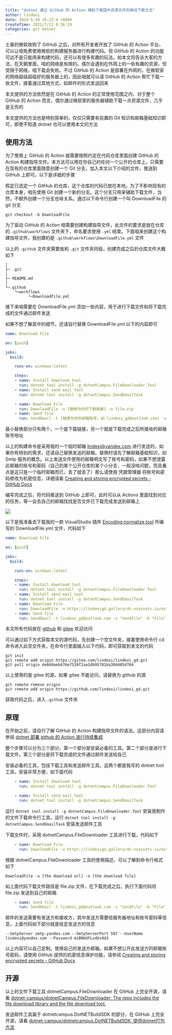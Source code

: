 ```yaml
---
title: "dotnet 通过 GitHub 的 Action 辅助下载国外资源文件的离线下载方法"
author: lindexi
date: 2024-5-20 16:22:4 +0800
CreateTime: 2021/7/12 8:36:29
categories: git dotnet
---
```


土豪的微软收购了 GitHub 之后，对所有开发者开放了 GitHub 的 Action 平台，可以让咱免费使用微软的构建服务器进行构建代码。但 GitHub 的 Action 的功能可远不是只能用来构建代码，还可以有很多有趣的玩法。如本文将告诉大家的方法，在天朝里面，咱的网络是有限的。偶尔会遇到在外网上的一些有趣的资源，但受限于网络，咱下载会失败。不过 GitHub 的 Action 是部署在外网的，在微软家的网络超级超级好的服务器上的，因此咱就可以请 GitHub 的 Action 帮忙下载一些文件，接着通过其他方式，如邮件的形式发送回来

<!--more-->


<!-- CreateTime:2021/7/12 8:36:29 -->


<!-- 发布 -->

本文提供的方法依然是在 GitHub 的 Action 的正常使用范围之内，对于整个 GitHub 的 Action 而言，偶尔通过微软家的服务器辅助下载一点资源文件，几乎是无伤的

本文提供的方法也是特别简单的，仅仅只需要有前置的 Git 知识和邮箱基础知识即可，即使不知道 dotnet 也可以使用本文的方法

## 使用方法

为了使用上 GitHub 的 Action 就需要按照约定在代码仓库里面创建 GitHub 的 Action 构建指导文件。本方法可以用在你自己的任何一个公开的仓库上，只需要在现有的仓库里面随意创建一个 Git 分支，加入本文以下介绍的文件，推送到 GitHub 上即可。以下是详细的步骤

假定已选定一个 GitHub 的仓库，这个仓库的代码已放在本地。为了不影响现有的仓库本身，咱先使用 Git 创建一个新的分支。这个分支只用来辅助下载文件，当然，不额外创建一个分支也啥关系。通过以下命令行创建一个叫 DownloadFile 的 git 分支

```
git checkout -b DownloadFile
```

为了驱动 GitHub 的 Action 咱需要创建构建指导文件，此文件的要求是放在仓库的 `.github\workflows` 文件夹下，命名要求使用 `.yml` 结束。下面咱来创建这个构建指导文件，我创建的是 `.github\workflows\DownloadFile.yml` 文件

以上的 `.github` 文件夹需要放和 `.git` 文件夹同级，创建完成之后的仓库文件大概如下

```
│
├─ .git
│
├─ README.md
│
└─.github
    └─workflows
          └─DownloadFile.yml
```

接下来咱需要在 DownloadFile.yml 添加一些内容，用于进行下载文件和将下载完成的文件通过邮件发送

如果不想了解其中的细节，还请自行替换 DownloadFile.yml 以下的内容即可

```yml
name: Download File

on: [push]

jobs:
  build:

    runs-on: windows-latest

    steps:
    - name: Install download tool
      run: dotnet tool install -g dotnetCampus.FileDownloader.Tool
    - name: Install send mail tool
      run: dotnet tool install -g dotnetCampus.SendEmailTask

    - name: Download File
      run: DownloadFile -u [替换为你的下载链接] -o file.zip
    - name: Send file
      run: SendEmail -t [替换为你的邮箱账号，如 lindexi_gd@outlook.com] -s "SendFile" -b "File" --Files file.zip --SmtpServer smtp.yandex.com --SmtpServerPort 587 --UserName lindexi@yandex.com --Password miBN8dFLxdUs9d3
```

最小替换部分只有两个，一个是下载链接，另一个就是下载完成之后所接收的邮箱账号地址

以上的构建命令是采用我的一个临时邮箱 lindexi@yandex.com 进行发送的，如果你有特别的需求，还请自己替换发送的邮箱。替换时请先了解邮箱基础知识，如 Smtp 服务的概念。以上发送文件使用的邮箱明文写了账号和密码，如果不想泄露此邮箱的账号和密码（自己的某个公开仓库的某个小分支，一般没啥问题，而且重点是这只是一个临时邮箱而已，丢了就丢了）那么请使用 凭据管理器 将账号和密码修改为机密信息，详细请看 [Creating and storing encrypted secrets - GitHub Docs](https://docs.github.com/en/actions/configuring-and-managing-workflows/creating-and-storing-encrypted-secrets )

编写完成之后，将代码推送到 GitHub 上即可，此时可以从 Actions 里面找到对应的任务，等一会去自己的邮箱找找是否文件已下载完成发送到邮箱上

![](http://image.acmx.xyz/lindexi%2F2021711949311365.jpg)

以下是我准备去下载我的一款 VisualStudio 插件 [Encoding normalize tool](https://marketplace.visualstudio.com/items?itemName=lindexigd.vs-extension-18109) 所编写的 DownloadFile.yml 文件，代码如下

```yml
name: Download File

on: [push]

jobs:
  build:

    runs-on: windows-latest

    steps:
    - name: Install download tool
      run: dotnet tool install -g dotnetCampus.FileDownloader.Tool
    - name: Install send mail tool
      run: dotnet tool install -g dotnetCampus.SendEmailTask
    - name: Download File
      run: DownloadFile -u https://lindexigd.gallerycdn.vsassets.io/extensions/lindexigd/vs-extension-18109/2.9/1582945920683/EncodingNormalizerVsx.vsix -o file.zip
    - name: Send file
      run: SendEmail -t lindexi_gd@outlook.com -s "SendFile" -b "File" --Files file.zip --SmtpServer smtp.yandex.com --SmtpServerPort 587 --UserName lindexi@yandex.com --Password miBN8dFLxdUs9d3
```


本文所有代码放在 [github](https://github.com/lindexi/lindexi_gd/tree/de669aeb476e7526f2aa1db95781ba30d465d764/.github/workflows/DownloadFile.yml) 和 [gitee](https://gitee.com/lindexi/lindexi_gd/tree/de669aeb476e7526f2aa1db95781ba30d465d764/.github/workflows/DownloadFile.yml) 欢迎访问

可以通过如下方式获取本文的源代码，先创建一个空文件夹，接着使用命令行 cd 命令进入此空文件夹，在命令行里面输入以下代码，即可获取到本文的代码

```
git init
git remote add origin https://gitee.com/lindexi/lindexi_gd.git
git pull origin de669aeb476e7526f2aa1db95781ba30d465d764
```

以上使用的是 gitee 的源，如果 gitee 不能访问，请替换为 github 的源

```
git remote remove origin
git remote add origin https://github.com/lindexi/lindexi_gd.git
```

获取代码之后，进入 `.github` 文件夹

## 原理

在开始之前，请自行了解 GitHub 的 Action 构建指导文件的语法。这部分内容请参阅 [dotnet 部署 github 的 Action 进行持续集成](https://blog.lindexi.com/post/dotnet-%E9%83%A8%E7%BD%B2-github-%E7%9A%84-Action-%E8%BF%9B%E8%A1%8C%E6%8C%81%E7%BB%AD%E9%9B%86%E6%88%90.html)

整个步骤可以分为三个部分，第一个部分是安装必备的工具。第二个部分是进行下载文件，第三个部分是将下载完成的文件通过邮件发送给自己

安装必备的工具，包括下载工具和发送邮件工具。这两个都是我写的 dotnet tool 工具，安装非常方便，如下面代码

```yml
    - name: Install download tool
      run: dotnet tool install -g dotnetCampus.FileDownloader.Tool

    - name: Install send mail tool
      run: dotnet tool install -g dotnetCampus.SendEmailTask
```

运行 `dotnet tool install -g dotnetCampus.FileDownloader.Tool` 安装我制作的文件下载命令行工具，运行 `dotnet tool install -g dotnetCampus.SendEmailTask` 安装发送邮件工具

下载文件时，采用 dotnetCampus.FileDownloader 工具进行下载，代码如下

```yml
    - name: Download File
      run: DownloadFile -u https://lindexigd.gallerycdn.vsassets.io/extensions/lindexigd/vs-extension-18109/2.9/1582945920683/EncodingNormalizerVsx.vsix -o file.zip
```

根据 dotnetCampus.FileDownloader 工具的使用描述，可以了解到命令行格式如下

```
DownloadFile -u [the download url] -o [the download file]
```

如上面代码下载文件路径是 file.zip 文件，在下载完成之后，执行下面代码将 file.zip 发送到自己的邮箱

```yml
    - name: Send file
      run: SendEmail -t lindexi_gd@outlook.com -s "SendFile" -b "File" --Files file.zip --SmtpServer smtp.yandex.com --SmtpServerPort 587 --UserName lindexi@yandex.com --Password miBN8dFLxdUs9d3
```

邮件的发送需要有发送方和接收方，其中发送方需要给服务器地址和账号密码等信息，上面代码如下部分就是给定发送方的信息

```
--SmtpServer smtp.yandex.com --SmtpServerPort 587 --UserName lindexi@yandex.com --Password miBN8dFLxdUs9d3
```

以上内容可以自己定制，使用自己的发送方邮箱。如果不想公开此发送方的邮箱账号密码，请使用 GitHub 提供的机密信息保护功能，请参阅 [Creating and storing encrypted secrets - GitHub Docs](https://docs.github.com/en/actions/configuring-and-managing-workflows/creating-and-storing-encrypted-secrets )


## 开源

以上的文件下载工具 dotnetCampus.FileDownloader 在 GitHub 上完全开源，请看 [dotnet-campus/dotnetCampus.FileDownloader: The repo includes the file download library and the file download tool.](https://github.com/dotnet-campus/dotnetCampus.FileDownloader/)

发送邮件工具属于 dotnetcampus.DotNETBuildSDK 的部分，在 GitHub 上完全开源，请看 [dotnet-campus/dotnetcampus.DotNETBuildSDK: 提供dotnet打包方法](https://github.com/dotnet-campus/dotnetcampus.DotNETBuildSDK/)

